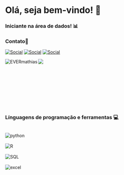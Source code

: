 # Olá, seja bem-vindo! 👋


### Iniciante na área de dados! 📊

### Contato📱
[![Social](https://img.shields.io/badge/LinkedIn-0077B5?style=for-the-badge&logo=linkedin&logoColor=white)](https://www.linkedin.com/in/everton-mathias-627229319/)
[![Social](https://img.shields.io/badge/Kaggle-20BEFF?style=for-the-badge&logo=Kaggle&logoColor=white)](https://www.kaggle.com/evertonmathias)
[![Social](https://img.shields.io/badge/Gmail-D14836?style=for-the-badge&logo=gmail&logoColor=white)](everton.mathias2000@gmail.com)

<div>
     <p>
        <img align="left" src="https://github-readme-stats.vercel.app/api?username=EVERmathias&theme=vision-friendly-dark&show_icons=true&hide_border=true&count_private=true" alt="EVERmathias">
     </p>
</div>

<div>
     <p>
        <img align="left" src="https://github-readme-stats.vercel.app/api/top-langs/?username=EVERmathias&theme=blue-green"
     </p>
</div>



<br />
<br />
<br />
<br />
<br />
<br />
<br />
<br />
<br />





### Línguagens de programação e ferramentas 💻

<div style="display:inline_block"></br>
    <img align="center" alt="python" src="https://img.shields.io/badge/Python-3776AB?style=for-the-badge&logo=python&logoColor=white" />
</div>
</br>
<div>
    <img align="center" alt="R" src="https://img.shields.io/badge/R-276DC3?style=for-the-badge&logo=r&logoColor=white"/>

</div>
</br>
<div>
    <img align="center" alt="SQL" src="https://img.shields.io/badge/MySQL-005C84?style=for-the-badge&logo=mysql&logoColor=white"/>

</div>
</br>
<div>
    <img align="center" alt="excel" src="https://img.shields.io/badge/Microsoft_Excel-217346?style=for-the-badge&logo=microsoft-excel&logoColor=white"/>
</div>





